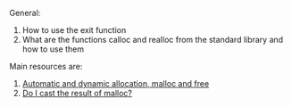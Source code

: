General:
1. How to use the exit function
2. What are the functions calloc and realloc from the standard library and how to use them

Main resources are:
1. [Automatic and dynamic allocation, malloc and free](https://alx-intranet.hbtn.io/concepts/62)
2. [Do I cast the result of malloc?](https://alx-intranet.hbtn.io/rltoken/uKhvfzpF3v8Be10NCZlQtA)
